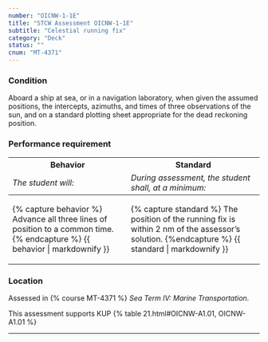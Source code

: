 ```yaml
---
number: "OICNW-1-1E"
title: "STCW Assessment OICNW-1-1E"
subtitle: "Celestial running fix"
category: "Deck"
status: ""
cnum: "MT-4371"
---
```

### Condition

Aboard a ship at sea, or in a navigation laboratory, when given the assumed positions, the intercepts, azimuths, and times of three observations of the sun, and on a standard plotting sheet appropriate for the dead reckoning position.

### Performance requirement 

<table width='100%' class='Guidelines'>
 <thead>
 <tr>
     <th class='thirty'>Behavior</th>
     <th class='seventy'>Standard</th>
 </tr>
 <tr>
     <td><em>The student will:</em></td>
     <td><em>During assessment, the student shall, at a minimum:</em></td>
 </tr>
 </thead>
 <tbody>
 

<tr><td>

{% capture behavior %}
Advance all three lines of position to a common time.
{% endcapture %}
{{ behavior | markdownify }}

</td><td>

{% capture standard %}
The position of the running fix is within 2 nm of the assessor’s solution.
{%endcapture %}
{{ standard | markdownify }}

</td></tr>



 </tbody>
 </table>

### Location

Assessed in  {% course  MT-4371 %}  *Sea Term IV: Marine Transportation*.

This assessment supports KUP {% table 21.html#OICNW-A1.01, OICNW-A1.01 %}

***

